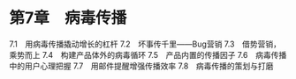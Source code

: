 # 第7章　病毒传播
7.1　用病毒传播撬动增长的杠杆
7.2　坏事传千里——Bug营销
7.3　借势营销，乘势而上
7.4　构建产品体外的病毒循环
7.5　产品内置的传播因子
7.6　病毒传播中的用户心理把握
7.7　用邮件提醒增强传播效率
7.8　病毒传播的策划与打磨

